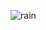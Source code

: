 ![rain](https://user-images.githubusercontent.com/81372907/189030506-e40b97c1-5cd0-4b2d-80fb-f7307ff9aa83.gif)
